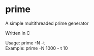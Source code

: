 # prime
A simple multithreaded prime generator

Written in C

Usage: prime -N <value> -t <value><br />
Example: prime -N 1000 - t 10
